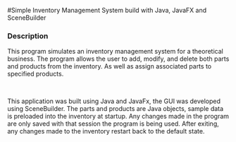 #Simple Inventory Management System build with Java, JavaFX and SceneBuilder

<h3>Description</h3>
<p>This program simulates an inventory management system for a theoretical business. The program allows the user to add, modify, and delete both parts and products from the inventory. As well as assign associated parts to specified products.</p>
<br>
<p>This application was built using Java and JavaFx, the GUI was developed using SceneBuilder. The parts and products are Java objects, sample data is preloaded into the inventory at startup. Any changes made in the program are only saved with that session the program is being used. After exiting, any changes made to the inventory restart back to the default state.</p>
